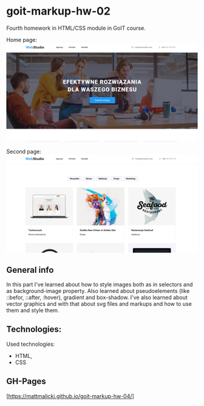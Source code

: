 # goit-markup-hw-02

Fourth homework in HTML/CSS module in GoIT course.

Home page:
![Home page][picture1]

Second page:
![Second page][picture2]

## General info

In this part I've learned about how to style images both as in selectors and as background-image property. Also learned about pseudoelements (like ::befor, ::after, :hover), gradient and box-shadow. I've also learned about vector graphics and with that about svg files and markups and how to use them and style them.

## Technologies:

Used technologies:

- HTML,
- CSS

## GH-Pages

[https://mattmalicki.github.io/goit-markup-hw-04/]

[picture1]: .//goit-markup-hw-04_1.png
[picture2]: ./goit-markup-hw-04_2.png
